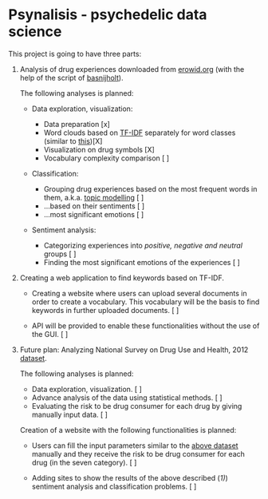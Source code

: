 # Psynalisis - psychedelic data science
This project is going to have three parts:

1. Analysis of drug experiences downloaded from [erowid.org](https://erowid.org) (with the help of the script of [basnijholt](https://github.com/basnijholt/psychedelic-data-science)).

   The following analyses is planned: 

   - Data exploration, visualization: 

     - Data preparation [x]
     - Word clouds based on [TF-IDF](http://www.tfidf.com/) separately for word classes (similar to [this](https://www.rehabs.com/explore/drug-experiences/))[X]
     - Visualization on drug symbols [X]
     - Vocabulary complexity comparison [ ]

   - Classification:

     - Grouping drug experiences based on the most frequent words in them, a.k.a. [topic modelling](https://en.wikipedia.org/wiki/Topic_model) [ ]
     - ...based on their sentiments [ ]
     - ...most significant emotions [ ]

   - Sentiment analysis:

     - Categorizing experiences into *positive, negative and neutral* groups [ ]
     - Finding the most significant emotions of the experiences [ ]

     

2. Creating a web application to find keywords based on TF-IDF. 

   - Creating a website where users can upload several documents in order to create a vocabulary. This vocabulary will be the basis to find keywords in further uploaded documents. [ ]

   - API will be provided to enable these functionalities without the use of the GUI. [ ]

     

3. Future plan: Analyzing National Survey on Drug Use and Health, 2012 [dataset](https://www.icpsr.umich.edu/web/ICPSR/studies/34933#).

   The following analyses is planned:

   - Data exploration, visualization. [ ]
   - Advance analysis of the data using statistical methods. [ ]
   - Evaluating the risk to be drug consumer for each drug by giving manually input data. [ ]

   Creation of a website with the following functionalities is planned:

   - Users can fill the input parameters similar to the [above dataset](https://github.com/deepak525/Drug-Consumption) manually and they receive the risk to be drug consumer for each drug (in the seven category). [ ]

   - Adding sites to show the results of the above described (_1)_) sentiment analysis and classification problems. [ ]
      

